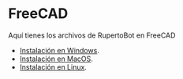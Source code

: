 # FreeCAD

Aquí tienes los archivos de RupertoBot en FreeCAD

* [Instalación en Windows](windows.md).
* [Instalación en MacOS](macos.md).
* [Instalación en Linux](linux.md).
